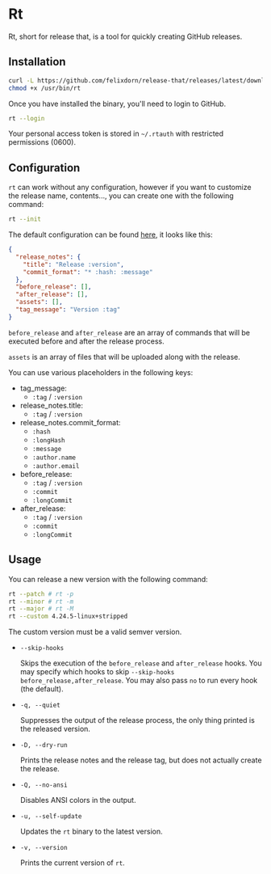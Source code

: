 # Rt

Rt, short for release that, is a tool for quickly creating GitHub releases.

## Installation

```bash
curl -L https://github.com/felixdorn/release-that/releases/latest/download/release-that -o /usr/bin/rt
chmod +x /usr/bin/rt
```

Once you have installed the binary, you'll need to login to GitHub.

```bash
rt --login
```

Your personal access token is stored in `~/.rtauth` with restricted permissions (0600).

## Configuration

`rt` can work without any configuration, however if you want to customize the release name, contents..., you can create
one with the following command:

```bash
rt --init
```

The default configuration can be found [here](_config.json), it looks like this:

```json
{
  "release_notes": {
    "title": "Release :version",
    "commit_format": "* :hash: :message"
  },
  "before_release": [],
  "after_release": [],
  "assets": [],
  "tag_message": "Version :tag"
}
```

<!-- This sentence has been written by Github Copilot ¯\_(ツ)_/¯ -->
`before_release` and `after_release` are an array of commands that will be executed before and after the release
process.

`assets` is an array of files that will be uploaded along with the release.

You can use various placeholders in the following keys:

* tag_message:
    * `:tag` / `:version`
* release_notes.title:
    * `:tag` / `:version`
* release_notes.commit_format:
    * `:hash`
    * `:longHash`
    * `:message`
    * `:author.name`
    * `:author.email`
* before_release:
    * `:tag` / `:version`
    * `:commit`
    * `:longCommit`
* after_release:
    * `:tag` / `:version`
    * `:commit`
    * `:longCommit`

## Usage

You can release a new version with the following command:

```bash
rt --patch # rt -p
rt --minor # rt -m
rt --major # rt -M
rt --custom 4.24.5-linux+stripped 
```

The custom version must be a valid semver version.

* `--skip-hooks`

  Skips the execution of the `before_release` and `after_release` hooks. You may specify which hooks to
  skip `--skip-hooks before_release,after_release`. You may also pass `no` to run every hook (the default).

* `-q, --quiet`

  Suppresses the output of the release process, the only thing printed is the released version.

* `-D, --dry-run`

  Prints the release notes and the release tag, but does not actually create the release.

* `-Q, --no-ansi`

  Disables ANSI colors in the output.

* `-u, --self-update`

  Updates the `rt` binary to the latest version.

* `-v, --version`

  Prints the current version of `rt`.
